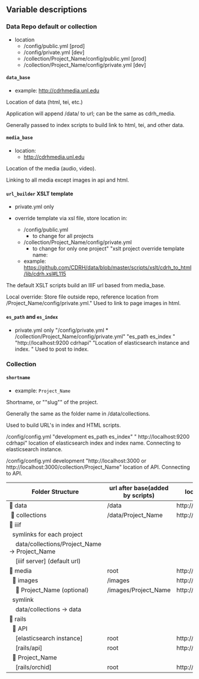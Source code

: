 ## Variable descriptions

### Data Repo default or collection

* location
  * /config/public.yml [prod]
  * /config/private.yml [dev]
  * /collection/Project_Name/config/public.yml [prod]
  * /collection/Project_Name/config/private.yml [dev]

#### `data_base`

* example: http://cdrhmedia.unl.edu

Location of data (html, tei, etc.) 

Application will append /data/ to url; can be the same as cdrh_media.

Generally passed to index scripts to build link to html, tei, and other data.

#### `media_base`

* location:
  * http://cdrhmedia.unl.edu

Location of the media (audio, video).	

Linking to all media except images in api and html.

#### `url_builder` XSLT template

* private.yml only

* override template via xsl file, store location in:
  * /config/public.yml
      * to change for all projects
  * /collection/Project_Name/config/private.yml
      * to change for only one project"	"xslt project override template name: 
  * example: https://github.com/CDRH/data/blob/master/scripts/xslt/cdrh_to_html/lib/cdrh.xsl#L115
  
The default XSLT scripts build an IIIF url based from media_base. 

Local override: Store file outside repo, reference location from /Project_Name/config/private.yml."	Used to link to page images in html.

#### `es_path` and `es_index`

* private.yml only
"/config/private.yml *
/collection/Project_Name/config/private.yml"	"es_path
es_index
"	"http://localhost:9200
cdrhapi"	"Location of elasticsearch instance and index.
"	Used to post to index.

### Collection 

#### `shortname`

* example: `Project_Name`	

Shortname, or ""slug"" of the project.

Generally the same as the folder name in /data/collections.

Used to build URL's in index and HTML scripts.






/config/config.yml	"development
  es_path
  es_index"	"
http://localhost:9200
cdrhapi"	location of elasticsearch index and index name.	Connecting to elasticsearch instance.





/config/config.yml	development	"http://localhost:3000 or
http://localhost:3000/collection/Project_Name"	location of API.	Connecting to API.








| Folder Structure                                  | url after base(added by scripts) | localhost base        | cdrhdev base                         | cdrh prod base              |
|---------------------------------------------------|----------------------------------|-----------------------|--------------------------------------|-----------------------------|
| 📁 data                                            | /data                            | http://localhost:9999 | http://cdrhdev1.unl.edu/media        | http://cdrhmedia.unl.edu    |
|   &nbsp;📁 collections                                   | /data/Project_Name               | http://localhost:9999 | http://cdrhdev1.unl.edu/media        | http://cdrhmedia.unl.edu    |
| 📁 iiif                                            |                                  |                       |                                      |                             |
|   &nbsp;&nbsp;symlinks for each project                       |                                  |                       |                                      |                             |
|     &nbsp;&nbsp;&nbsp;&nbsp;data/collections/Project_Name -> Project_Name |                                  |                       |                                      |                             |
|     &nbsp;&nbsp;&nbsp;&nbsp;[iiif server] (default url)                   |                                  |                       |                                      |                             |
| 📁 media                                           | root                             | http://localhost:9999 | http://cdrhdev1.unl.edu/media        | http://cdrhmedia.unl.edu    |
|   &nbsp;&nbsp;📁 images                                        | /images                          | http://localhost:9999 | http://cdrhdev1.unl.edu/media        | http://cdrhmedia.unl.edu    |
|     &nbsp;&nbsp;&nbsp;&nbsp;📁 Project_Name (optional)                     | /images/Project_Name             | http://localhost:9999 | http://cdrhdev1.unl.edu/media        | http://cdrhmedia.unl.edu    |
|   &nbsp;&nbsp;symlink                                         |                                  |                       |                                      |                             |
|     &nbsp;&nbsp;&nbsp;&nbsp;data/collections -> data                      |                                  |                       |                                      |                             |
| 📁 rails                                           |                                  |                       |                                      |                             |
|   &nbsp;&nbsp;📁 API                                           |                                  |                       |                                      |                             |
|     &nbsp;&nbsp;&nbsp;&nbsp;[elasticsearch instance]                      | root                             | http://localhost:9200 | http://localhost:9200                | http://localhost:9200       |
|     &nbsp;&nbsp;&nbsp;&nbsp;[rails/api]                                   | root                             | http://localhost:3000 | http://cdrhdev1.unl.edu/api/v1       | http://cdrhapi.unl.edu      |
|   &nbsp;&nbsp;📁 Project_Name                                  |                                  |                       |                                      |                             |
|     &nbsp;&nbsp;&nbsp;&nbsp;[rails/orchid]                                | root                             | http://localhost:3001 | http://cdrhdev1.unl.edu/Project_Name | http://Project_Name.unl.edu |



